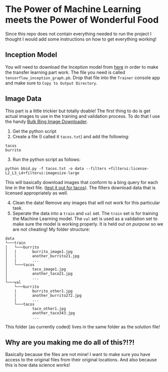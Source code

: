 # The Power of Machine Learning meets the Power of Wonderful Food
Since this repo does not contain everything needed to run the project I thought I would add some instructions on how to get everything working!

## Inception Model
You will need to download the Inception model from [here](https://storage.googleapis.com/download.tensorflow.org/models/inception5h.zip) in order to make the transfer learning part work. The file you need is called `tensorflow_inception_graph.pb`. Drop that file into the `Trainer` console app and make sure to `Copy to Output Directory`.

## Image Data
This part is a little trickier but totally doable! The first thing to do is get actual images to use in the training and validation process. To do that I use the handy [Bulk Bing Image Downloader](https://github.com/ostrolucky/Bulk-Bing-Image-downloader).

1. Get the python script
2. Create a file (I called it `tacos.txt`) and add the following:
```
tacos
burrito
```
3. Run the python script as follows:
```
python bbid.py -f tacos.txt -o data --filters +filterui:license-L2_L3_L4+filterui:imagesize-large
```
This will basically download images that conform to a bing query for each line in the text file. ([test it out for tacos](https://www.bing.com/images/search?&q=tacos&qft=+filterui:license-L2_L3_L4+filterui:imagesize-large)). The filters download data that is licensed appropriately as well.

4. Clean the data! Remove any images that will not work for this particular task.
5. Seperate the data into a `train` and `val` set. The `train` set is for training the Machine Learning model. The `val` set is used as a validation set to make sure the model is working properly. It is held out _on purpose_ so we are not cheating! My folder structure:

```
data
└───train
│   └───burrito
│   |       burrito_image1.jpg
│   |       another_burrito21.jpg
│   |       ...
│   └───tacos
│           taco_image1.jpg
│           another_taco21.jpg
│           ...
└───val
    └───burrito
    |       burrito_other1.jpg
    |       another_burrito272.jpg
    |       ...
    └───tacos
            taco_other1.jpg
            another_taco343.jpg
            ...
```
This folder (as currently coded) lives in the same folder as the solution file!

## Why are you making me do all of this?!?!
Basically because the files are not mine! I want to make sure you have access to the original files from their original locations. And also because this is how data science works!